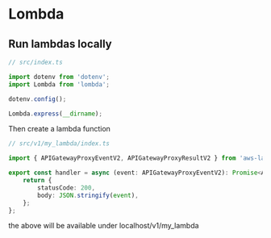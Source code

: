 # Lombda
## Run lambdas locally


```javascript
// src/index.ts

import dotenv from 'dotenv';
import Lombda from 'lombda';

dotenv.config();

Lombda.express(__dirname);
```

Then create a lambda function

```typescript
// src/v1/my_lambda/index.ts

import { APIGatewayProxyEventV2, APIGatewayProxyResultV2 } from 'aws-lambda';

export const handler = async (event: APIGatewayProxyEventV2): Promise<APIGatewayProxyResultV2> => {
    return {
        statusCode: 200,
        body: JSON.stringify(event),
    };
};

```

the above will be available under localhost/v1/my_lambda